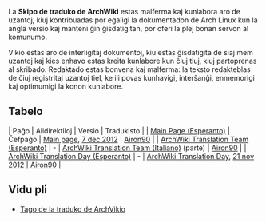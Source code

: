 La **Skipo de traduko de ArchWiki** estas malferma kaj kunlabora aro de uzantoj, kiuj kontribuadas por egaligi la dokumentadon de Arch Linux kun la angla versio kaj manteni ĝin ĝisdatigitan, por oferi la plej bonan servon al komunumo.

Vikio estas aro de interligitaj dokumentoj, kiu estas ĝisdatigita de siaj mem uzantoj kaj kies enhavo estas kreita kunlabore kun ĉiuj tiuj, kiuj partoprenas al skribado. Redaktado estas bonvena kaj malferma: la teksto redakteblas de ĉiuj registritaj uzantoj tiel, ke ili povas kunhavigi, interŝanĝi, enmemorigi kaj optimumigi la konon kunlabore.

## Tabelo

| Paĝo | Alidirektiloj | Versio | Tradukisto |
| [Main Page (Esperanto)](/index.php/Main_Page_(Esperanto) "Main Page (Esperanto)") | Ĉefpaĝo | [Main page](/index.php/Main_page "Main page"), [7 dec 2012](https://wiki.archlinux.org/index.php?title=Main_Page&diff=239290&oldid=214059) | [Airon90](/index.php/User:Airon90 "User:Airon90") |
| [ArchWiki Translation Team (Esperanto)](#top) | - | [ArchWiki Translation Team (Italiano)](/index.php/ArchWiki_Translation_Team_(Italiano) "ArchWiki Translation Team (Italiano)") (parte) | [Airon90](/index.php/User:Airon90 "User:Airon90") |
| [ArchWiki Translation Day (Esperanto)](/index.php/ArchWiki_Translation_Day_(Esperanto) "ArchWiki Translation Day (Esperanto)") | - | [ArchWiki Translation Day](/index.php/ArchWiki_Translation_Day "ArchWiki Translation Day"), [21 nov 2012](https://wiki.archlinux.org/index.php?title=ArchWiki_Translation_Day&oldid=236269) | [Airon90](/index.php/User:Airon90 "User:Airon90") |

## Vidu pli

*   [Tago de la traduko de ArchVikio](/index.php/ArchWiki_Translation_Day_(Esperanto) "ArchWiki Translation Day (Esperanto)")